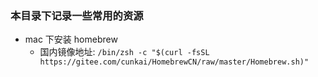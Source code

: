 ### 本目录下记录一些常用的资源

* mac 下安装 homebrew
   * 国内镜像地址:
    ```/bin/zsh -c "$(curl -fsSL https://gitee.com/cunkai/HomebrewCN/raw/master/Homebrew.sh)"```

